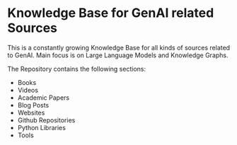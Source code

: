 # Knowledge Base for GenAI related Sources  

This is a constantly growing Knowledge Base for all kinds of sources related to GenAI.
Main focus is on Large Language Models and Knowledge Graphs.

The Repository contains the following sections:

- Books
- Videos
- Academic Papers
- Blog Posts
- Websites
- Github Repositories
- Python Libraries
- Tools